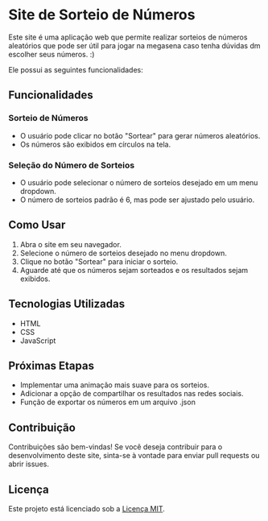 # Site de Sorteio de Números

Este site é uma aplicação web que permite realizar sorteios de números aleatórios que pode ser útil para jogar na megasena caso tenha dúvidas dm escolher seus números. :)
 
Ele possui as seguintes funcionalidades:

## Funcionalidades

### Sorteio de Números

- O usuário pode clicar no botão "Sortear" para gerar números aleatórios.
- Os números são exibidos em círculos na tela.

### Seleção do Número de Sorteios

- O usuário pode selecionar o número de sorteios desejado em um menu dropdown.
- O número de sorteios padrão é 6, mas pode ser ajustado pelo usuário.

## Como Usar

1. Abra o site em seu navegador.
2. Selecione o número de sorteios desejado no menu dropdown.
3. Clique no botão "Sortear" para iniciar o sorteio.
4. Aguarde até que os números sejam sorteados e os resultados sejam exibidos.

## Tecnologias Utilizadas

- HTML
- CSS
- JavaScript

## Próximas Etapas

- Implementar uma animação mais suave para os sorteios.
- Adicionar a opção de compartilhar os resultados nas redes sociais.
- Função de exportar os números em um arquivo .json

## Contribuição

Contribuições são bem-vindas! Se você deseja contribuir para o desenvolvimento deste site, sinta-se à vontade para enviar pull requests ou abrir issues.

## Licença

Este projeto está licenciado sob a [Licença MIT](LICENSE).